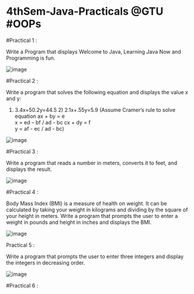 # 4thSem-Java-Practicals @GTU #OOPs

#Practical 1 : 

Write a Program that displays Welcome to Java, Learning Java Now and Programming is fun.

![image](https://user-images.githubusercontent.com/81670997/168249847-c7329da6-65a8-4659-94c3-e643257c885e.png)

#Practical 2 : 

Write a program that solves the following equation and displays the value x and y: 
1) 3.4x+50.2y=44.5 2) 2.1x+.55y=5.9 (Assume Cramer’s rule to solve equation 
ax + by = e                                      
x = ed – bf / ad - bc 
cx + dy = f                                      
y = af - ec / ad - bc)

![image](https://user-images.githubusercontent.com/81670997/168250309-6fc8405b-8fd0-4988-87b7-1e672a7580ab.png)


#Practical 3 :

Write a program that reads a number in meters, converts it to feet, and displays the result.

![image](https://user-images.githubusercontent.com/81670997/168250733-a8430178-d2b8-443e-a7ad-916c721631e5.png)

#Practical 4 : 

Body Mass Index (BMI) is a measure of health on weight. It can be calculated by taking your weight in kilograms and dividing by the square of your height in meters. Write a program that prompts the user to enter a weight in pounds and height in inches and displays the BMI.

![image](https://user-images.githubusercontent.com/81670997/168461038-4523d85c-9f09-40ca-b18b-e7fcf7d634bc.png)

Practical 5 : 

Write a program that prompts the user to enter three integers and display the integers in decreasing order.

![image](https://user-images.githubusercontent.com/81670997/168461129-e6437a70-8587-4be5-b4be-cf92d14bb6b9.png)

#Practical 6 : 











